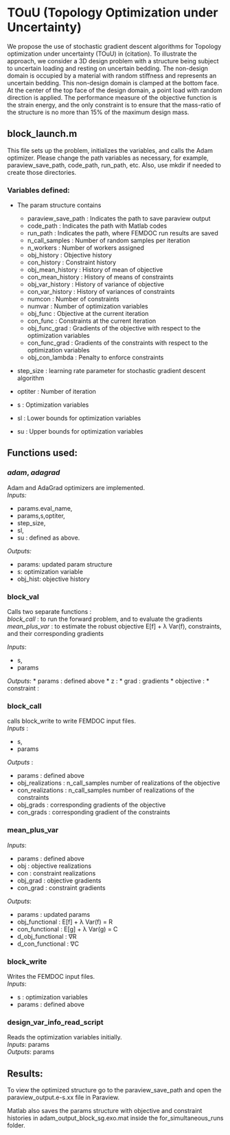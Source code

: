 # TOuU (Topology Optimization under Uncertainty) 

We propose the use of stochastic gradient descent algorithms for Topology optimization under uncertainty (TOuU) in (citation).  To illustrate the approach, we consider a 3D design problem with a structure being subject to uncertain loading and resting on uncertain bedding. The non-design domain is occupied by a material with random stiffness and represents an uncertain bedding. This non-design domain is clamped at the bottom face. At the center of the top face of the design domain, a point load with random  direction is applied. The performance measure of the objective function is the strain energy, and the only constraint is to ensure that the mass-ratio of the structure is no more than 15% of the maximum design mass.

## block_launch.m  
This file sets up the problem, initializes the variables, and calls the Adam optimizer. 
Please change the path variables as necessary, for example, paraview_save_path, code_path, run_path, etc. 
Also, use mkdir if needed to create those directories.

### Variables defined: 
* The param structure contains  
  * paraview_save_path : Indicates the path to save paraview output  
  * code_path : Indicates the path with Matlab codes  
  * run_path : Indicates the path, where FEMDOC run results are saved  
  * n_call_samples : Number of random samples per iteration  
  * n_workers : Number of workers assigned  
  * obj_history : Objective history  
  * con_history : Constraint history  
  * obj_mean_history : History of mean of objective  
  * con_mean_history : History of means of constraints  
  * obj_var_history : History of variance of objective  
  * con_var_history : History of variances of constraints  
  * numcon : Number of constraints  
  * numvar : Number of optimization variables  
  * obj_func : Objective at the current iteration  
  * con_func : Constraints at the current iteration  
  * obj_func_grad : Gradients of the objective with respect to the optimization variables  
  * con_func_grad : Gradients of the constraints with respect to the optimization variables  
  * obj_con_lambda : Penalty to enforce constraints  

* step_size :  learning rate parameter for stochastic gradient descent algorithm  
* optiter : Number of iteration  
* s :  Optimization variables  
* sl : Lower bounds for optimization variables  
* su : Upper bounds for optimization variables  

## Functions used:  
### *adam*, *adagrad* ###   
Adam and AdaGrad optimizers are implemented.  
*Inputs:*   
  * params.eval_name,  
  * params,s,optiter,  
  * step_size,  
  * sl,  
  * su  : defined as above.  

*Outputs:*  
  * params: updated param structure 
  * s: optimization variable
  * obj_hist: objective history

### block_val ###   
Calls two separate functions :  
 *block_call* : to run the forward problem, and to evaluate the gradients  
 *mean_plus_var* : to estimate the robust objective E[f] + λ Var(f), constraints, and their corresponding gradients

*Inputs*:  
  * s, 
  * params

*Outputs*: 
	* params : defined above
	* z : 
	* grad : gradients
	* objective : 
	* constraint : 

### block_call ###  
calls block_write to write FEMDOC input files.  
*Inputs* : 
  * s,  
  * params

*Outputs* :    
  * params : defined above  
  * obj_realizations : n_call_samples number of realizations of the objective  
  * con_realizations : n_call_samples number of realizations of the constraints  
  * obj_grads : corresponding gradients of the objective  
  * con_grads : corresponding gradient of the constraints  

### mean_plus_var ###  
*Inputs*:   
  * params : defined above
  * obj : objective realizations
  * con : constraint realizations
  * obj_grad : objective gradients
  * con_grad : constraint gradients

*Outputs*:
  * params : updated params
  * obj_functional : E[f] + λ Var(f) = R
  * con_functional : E[g] + λ Var(g) = C
  * d_obj_functional :  ∇R
  * d_con_functional : ∇C

### block_write ###   
Writes the FEMDOC input files.  
*Inputs*:  
  * s : optimization variables
  * params : defined above

### design_var_info_read_script ###   
Reads the optimization variables initially.  
*Inputs*: params  
*Outputs*: params  

## Results: ##  

To view the optimized structure go to the paraview_save_path and open the paraview_output.e-s.xx file in Paraview.   

Matlab also saves the params structure with objective and constraint histories in adam_output_block_sg.exo.mat inside the for_simultaneous_runs folder. 

